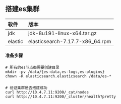 ## 搭建es集群
|软件|版本|
|:-|:-|
|jdk|jdk-8u191-linux-x64.tar.gz|
|elastic|elasticsearch-7.17.7-x86_64.rpm|

#### 准备步骤
``` shell
# 所有的es节点都需要创建目录
mkdir -pv /data/{es-data,es-logs,es-plugins}
chown -R elasticsearch.elasticsearch /data/es-*
```

####
``` shell
# 验证集群是否搭建成功
curl http://10.4.7.11:9200/_cat/nodes
curl http://10.4.7.11:9200/_cluster/health?pretty
```

